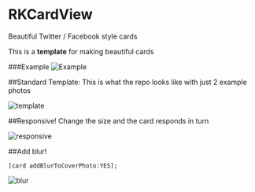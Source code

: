 RKCardView
==========
Beautiful Twitter / Facebook style cards

This is a **template** for making beautiful cards

###Example
![Example](http://i.imgur.com/YVaSExwl.png)

##Standard Template:
This is what the repo looks like with just 2 example photos

![template](http://i.imgur.com/eANlJjKl.png)

##Responsive!
Change the size and the card responds in turn

![responsive](http://i.imgur.com/PIf6ruXl.png)

##Add blur!
```objc
[card addBlurToCoverPhoto:YES];
```
![blur](http://i.imgur.com/xC1AGwYl.png)
